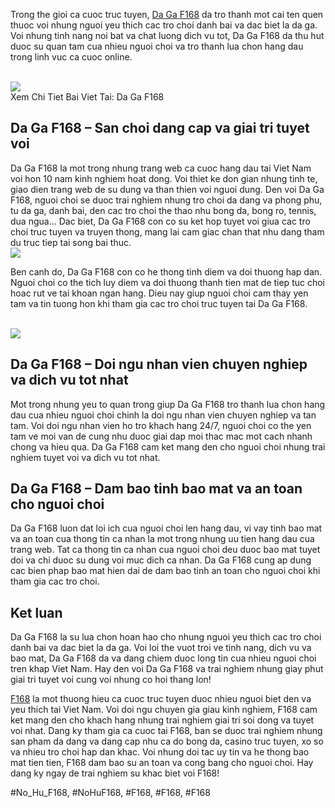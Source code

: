 <p>Trong the gioi ca cuoc truc tuyen, <a href="https://f168.onl/da-ga/">Da Ga F168</a> da tro thanh mot cai ten quen thuoc voi nhung nguoi yeu thich cac tro choi danh bai va dac biet la da ga. Voi nhung tinh nang noi bat va chat luong dich vu tot, Da Ga F168 da thu hut duoc su quan tam cua nhieu nguoi choi va tro thanh lua chon hang dau trong linh vuc ca cuoc online.</p><br><img src="https://shopifydev.io/wp-content/uploads/2025/02/casino.png"></br>
Xem Chi Tiet Bai Viet Tai: Da Ga F168<h2>Da Ga F168 – San choi dang cap va giai tri tuyet voi</h2><p>Da Ga F168 la mot trong nhung trang web ca cuoc hang dau tai Viet Nam voi hon 10 nam kinh nghiem hoat dong. Voi thiet ke don gian nhung tinh te, giao dien trang web de su dung va than thien voi nguoi dung. Den voi Da Ga F168, nguoi choi se duoc trai nghiem nhung tro choi da dang va phong phu, tu da ga, danh bai, den cac tro choi the thao nhu bong da, bong ro, tennis, dua ngua… Dac biet, Da Ga F168 con co su ket hop tuyet voi giua cac tro choi truc tuyen va truyen thong, mang lai cam giac chan that nhu dang tham du truc tiep tai song bai thuc.<br><img src="https://shopifydev.io/wp-content/uploads/2025/02/ban-ca.png"></br><p>Ben canh do, Da Ga F168 con co he thong tinh diem va doi thuong hap dan. Nguoi choi co the tich luy diem va doi thuong thanh tien mat de tiep tuc choi hoac rut ve tai khoan ngan hang. Dieu nay giup nguoi choi cam thay yen tam va tin tuong hon khi tham gia cac tro choi truc tuyen tai Da Ga F168.</p><br><img src="https://shopifydev.io/wp-content/uploads/2025/02/live-casino.jpg"></br><h2>Da Ga F168 – Doi ngu nhan vien chuyen nghiep va dich vu tot nhat</h2><p>Mot trong nhung yeu to quan trong giup Da Ga F168 tro thanh lua chon hang dau cua nhieu nguoi choi chinh la doi ngu nhan vien chuyen nghiep va tan tam. Voi doi ngu nhan vien ho tro khach hang 24/7, nguoi choi co the yen tam ve moi van de cung nhu duoc giai dap moi thac mac mot cach nhanh chong va hieu qua. Da Ga F168 cam ket mang den cho nguoi choi nhung trai nghiem tuyet voi va dich vu tot nhat.<h2>Da Ga F168 – Dam bao tinh bao mat va an toan cho nguoi choi</h2><p>Da Ga F168 luon dat loi ich cua nguoi choi len hang dau, vi vay tinh bao mat va an toan cua thong tin ca nhan la mot trong nhung uu tien hang dau cua trang web. Tat ca thong tin ca nhan cua nguoi choi deu duoc bao mat tuyet doi va chi duoc su dung voi muc dich ca nhan. Da Ga F168 cung ap dung cac bien phap bao mat hien dai de dam bao tinh an toan cho nguoi choi khi tham gia cac tro choi.</p><h2>Ket luan</h2><p>Da Ga F168 la su lua chon hoan hao cho nhung nguoi yeu thich cac tro choi danh bai va dac biet la da ga. Voi loi the vuot troi ve tinh nang, dich vu va bao mat, Da Ga F168 da va dang chiem duoc long tin cua nhieu nguoi choi tren khap Viet Nam. Hay den voi Da Ga F168 va trai nghiem nhung giay phut giai tri tuyet voi cung voi nhung co hoi thang lon!<p><a href="https://f168.onl/">F168</a> la mot thuong hieu ca cuoc truc tuyen duoc nhieu nguoi biet den va yeu thich tai Viet Nam. Voi doi ngu chuyen gia giau kinh nghiem, F168 cam ket mang den cho khach hang nhung trai nghiem giai tri soi dong va tuyet voi nhat. Dang ky tham gia ca cuoc tai F168, ban se duoc trai nghiem nhung san pham da dang va dang cap nhu ca do bong da, casino truc tuyen, xo so va nhieu tro choi hap dan khac. Voi nhung doi tac uy tin va he thong bao mat tien tien, F168 dam bao su an toan va cong bang cho nguoi choi. Hay dang ky ngay de trai nghiem su khac biet voi F168!</p>
#No_Hu_F168, #NoHuF168, #F168, #F168, #F168
